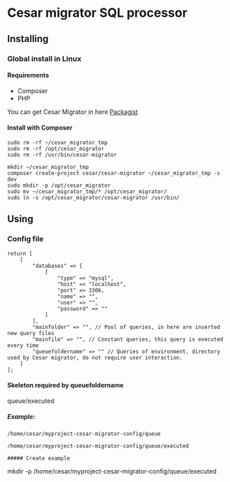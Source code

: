 # Cesar migrator SQL processor

## Installing

### Global install in Linux

#### Requirements
* Composer
* PHP


You can get Cesar Migrator in here [Packagist](https://packagist.org/packages/cesar/cesar-migrator)


#### Install with Composer

```
sudo rm -rf ~/cesar_migrator_tmp
sudo rm -rf /opt/cesar_migrator
sudo rm -rf /usr/bin/cesar-migrator 

mkdir ~/cesar_migrator_tmp
composer create-project cesar/cesar-migrator ~/cesar_migrator_tmp -s dev
sudo mkdir -p /opt/cesar_migrator
sudo mv ~/cesar_migrator_tmp/* /opt/cesar_migrator/
sudo ln -s /opt/cesar_migrator/cesar-migrator /usr/bin/

```

## Using

### Config file

```
return [
    [
        "databases" => [
            [
                "type" => "mysql",
                "host" => "localhost",
                "port" => 3306,
                "name" => "",
                "user" => "",
                "password" => ""
            ]
        ],
        "mainfolder" => "", // Pool of queries, in here are inserted new query files
        "mainfile" => "", // Constant queries, this query is executed every time
        "queuefoldername" => "" // Queries of environment, directory used by Cesar migrator, do not require user interaction. 
    ]
];

```
#### Skeleton required by queuefoldername

queue/executed

##### Example:

```
/home/cesar/myproject-cesar-migrator-config/queue

/home/cesar/myproject-cesar-migrator-config/queue/executed

##### Create example

```
mkdir -p /home/cesar/myproject-cesar-migrator-config/queue/executed
```